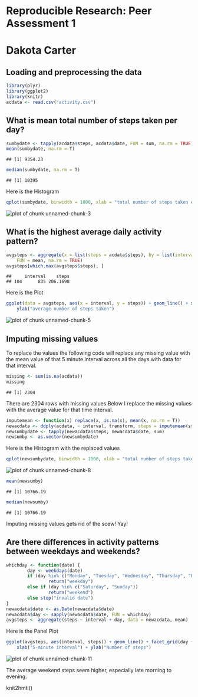 # Reproducible Research: Peer Assessment 1
# Dakota Carter


## Loading and preprocessing the data

```r
library(plyr)
library(ggplot2)
library(knitr)
acdata <- read.csv("activity.csv")
```


## What is mean total number of steps taken per day?

```r
sumbydate <- tapply(acdata$steps, acdata$date, FUN = sum, na.rm = TRUE)
mean(sumbydate, na.rm = T)
```

```
## [1] 9354.23
```

```r
median(sumbydate, na.rm = T)
```

```
## [1] 10395
```

Here is the Histogram


```r
qplot(sumbydate, binwidth = 1000, xlab = "total number of steps taken each day")
```

![plot of chunk unnamed-chunk-3](figures/unnamed-chunk-3-1.png) 


## What is the highest average daily activity pattern?

```r
avgsteps <- aggregate(x = list(steps = acdata$steps), by = list(interval = acdata$interval), 
    FUN = mean, na.rm = TRUE)
avgsteps[which.max(avgsteps$steps), ]
```

```
##     interval    steps
## 104      835 206.1698
```

Here is the Plot

```r
ggplot(data = avgsteps, aes(x = interval, y = steps)) + geom_line() + xlab("5-minute interval") + 
    ylab("average number of steps taken")
```

![plot of chunk unnamed-chunk-5](figures/unnamed-chunk-5-1.png) 



## Imputing missing values
To replace the values the following code will replace any missing value with the mean value of that 5
minute interval across all the days with data for that interval. 

```r
missing <- sum(is.na(acdata))
missing
```

```
## [1] 2304
```
There are 2304 rows with missing values
Below I replace the missing values with the average value for that time interval.


```r
imputemean <- function(x) replace(x, is.na(x), mean(x, na.rm = T))
newacdata <- ddply(acdata, ~ interval, transform, steps = imputemean(steps))
newsumbydate <- tapply(newacdata$steps, newacdata$date, sum)
newsumby <- as.vector(newsumbydate)
```

Here is the Histogram with the replaced values

```r
qplot(newsumbydate, binwidth = 1000, xlab = "total number of steps taken each day")
```

![plot of chunk unnamed-chunk-8](figures/unnamed-chunk-8-1.png) 


```r
mean(newsumby)
```

```
## [1] 10766.19
```

```r
median(newsumby)
```

```
## [1] 10766.19
```

Imputing missing values gets rid of the scew! Yay!


## Are there differences in activity patterns between weekdays and weekends?


```r
whichday <- function(date) {
        day <- weekdays(date)
        if (day %in% c("Monday", "Tuesday", "Wednesday", "Thursday", "Friday"))
                return("weekday") 
        else if (day %in% c("Saturday", "Sunday"))
                return("weekend")
        else stop("invalid date")
}
newacdata$date <- as.Date(newacdata$date)
newacdata$day <- sapply(newacdata$date, FUN = whichday)
avgsteps <- aggregate(steps ~ interval + day, data = newacdata, mean)
```

Here is the Panel Plot

```r
ggplot(avgsteps, aes(interval, steps)) + geom_line() + facet_grid(day ~ .) + 
    xlab("5-minute interval") + ylab("Number of steps")
```

![plot of chunk unnamed-chunk-11](figures/unnamed-chunk-11-1.png) 

The average weekend steps seem higher, especially late morning to evening. 

knit2hmtl()
